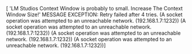 ﻿[ 'LM Studios Context Window is probably to small. Increase The Context Window Size!' MESSAGE EXCEPTION: Retry failed after 4 tries. (A socket operation was attempted to an unreachable network. (192.168.1.7:1232)) (A socket operation was attempted to an unreachable network. (192.168.1.7:1232)) (A socket operation was attempted to an unreachable network. (192.168.1.7:1232)) (A socket operation was attempted to an unreachable network. (192.168.1.7:1232))]